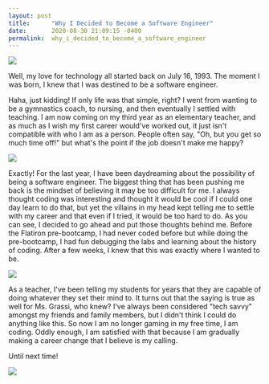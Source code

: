 ```yaml
---
layout: post
title:      "Why I Decided to Become a Software Engineer"
date:       2020-08-30 21:09:15 -0400
permalink:  why_i_decided_to_become_a_software_engineer
---
```



![](https://media.giphy.com/media/kvKSbXJfQKOY0/giphy.gif)

Well, my love for technology all started back on July 16, 1993. The moment I was born, I knew that I was destined to be a software engineer. 

Haha, just kidding! If only life was that simple, right? I went from wanting to be a gymnastics coach, to nursing, and then eventually I settled with teaching. I am now coming on my third year as an elementary teacher, and as much as I wish my first career would've worked out, it just isn't compatible with who I am as a person. People often say, "Oh, but you get so much time off!" but what's the point if the job doesn't make me happy? 

![](https://media.giphy.com/media/G6IATw3N0jhIc/giphy.gif)

Exactly! For the last year, I have been daydreaming about the possibility of being a software engineer. The biggest thing that has been pushing me back is the mindset of believing it may be too difficult for me. I always thought coding was interesting and thought it would be cool if I could one day learn to do that, but yet the villains in my head kept telling me to settle with my career and that even if I tried, it would be too hard to do. As you can see, I decided to go ahead and put those thoughts behind me. Before the Flatiron pre-bootcamp, I had never coded before but while doing the pre-bootcamp, I had fun debugging the labs and learning about the history of coding. After a few weeks, I knew that this was exactly where I wanted to be. 

![](https://media.giphy.com/media/vQqeT3AYg8S5O/giphy.gif)

As a teacher, I've been telling my students for years that they are capable of doing whatever they set their mind to. It turns out that the saying is true as well for Ms. Grassi, who knew? I've always been considered "tech savvy" amongst my friends and family members, but I didn't think I could do anything like this. So now I am no longer gaming in my free time, I am coding. Oddly enough, I am satisfied with that because I am gradually making a career change that I believe is my calling.

Until next time!

![](https://media.giphy.com/media/jp2KXzsPtoKFG/giphy.gif)
